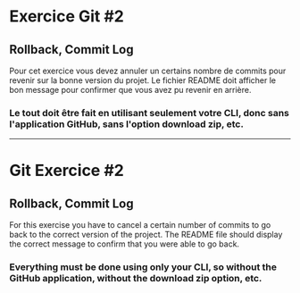 # Exercice Git #2
## Rollback, Commit Log

Pour cet exercice vous devez annuler un certains nombre de commits pour revenir sur la bonne version du projet.
Le fichier README doit afficher le bon message pour confirmer que vous avez pu revenir en arrière.

### Le tout doit être fait en utilisant seulement votre CLI, donc sans l'application GitHub, sans l'option download zip, etc.
--------------------------------------------

# Git Exercice #2
## Rollback, Commit Log

For this exercise you have to cancel a certain number of commits to go back to the correct version of the project.
The README file should display the correct message to confirm that you were able to go back.

### Everything must be done using only your CLI, so without the GitHub application, without the download zip option, etc.
